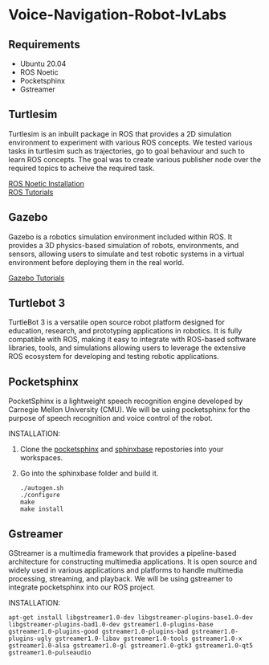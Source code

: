 # Voice-Navigation-Robot-IvLabs

## Requirements

* Ubuntu 20.04
* ROS Noetic
* Pocketsphinx
* Gstreamer

## Turtlesim

Turtlesim is an inbuilt package in ROS that provides a 2D simulation environment to experiment with various ROS concepts. We tested various tasks in turtlesim such as trajectories, go to goal behaviour and such to learn ROS concepts. The goal was to create various publisher node over the required topics to acheive the required task.  

[ROS Noetic Installation](https://wiki.ros.org/noetic/Installation/Ubuntu)  
[ROS Tutorials](https://drive.google.com/drive/folders/1w25DNhHX5ni11rzTHJScpawzCPzLkVGt?usp=sharing)

## Gazebo

Gazebo is a robotics simulation environment included within ROS. It provides a 3D physics-based simulation of robots, environments, and sensors, allowing users to simulate and test robotic systems in a virtual environment before deploying them in the real world.  

[Gazebo Tutorials](https://classic.gazebosim.org/tutorials)

## Turtlebot 3

TurtleBot 3 is a versatile open source robot platform designed for education, research, and prototyping applications in robotics. It is fully compatible with ROS, making it easy to integrate with ROS-based software libraries, tools, and simulations allowing users to leverage the extensive ROS ecosystem for developing and testing robotic applications.

## Pocketsphinx

PocketSphinx is a lightweight speech recognition engine developed by Carnegie Mellon University (CMU). We will be using pocketsphinx for the purpose of speech recognition and voice control of the robot.

INSTALLATION:
1) Clone the [pocketsphinx](https://github.com/cmusphinx/pocketsphinx) and [sphinxbase](https://github.com/cmusphinx/sphinxbase) repostories into your workspaces.
2) Go into the sphinxbase folder and build it.

   ```
   ./autogen.sh
   ./configure
   make
   make install
   ```

## Gstreamer

GStreamer is a multimedia framework that provides a pipeline-based architecture for constructing multimedia applications. It is open source and widely used in various applications and platforms to handle multimedia processing, streaming, and playback. We will be using gstreamer to integrate pocketsphinx into our ROS project.

INSTALLATION:  

```
apt-get install libgstreamer1.0-dev libgstreamer-plugins-base1.0-dev libgstreamer-plugins-bad1.0-dev gstreamer1.0-plugins-base gstreamer1.0-plugins-good gstreamer1.0-plugins-bad gstreamer1.0-plugins-ugly gstreamer1.0-libav gstreamer1.0-tools gstreamer1.0-x gstreamer1.0-alsa gstreamer1.0-gl gstreamer1.0-gtk3 gstreamer1.0-qt5 gstreamer1.0-pulseaudio
```

